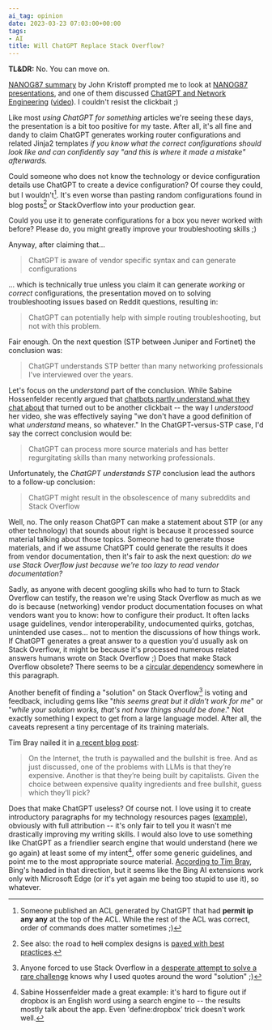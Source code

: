 ```yaml
---
ai_tag: opinion
date: 2023-03-23 07:03:00+00:00
tags:
- AI
title: Will ChatGPT Replace Stack Overflow?
---
```

**TL&DR:** No. You can move on.

[NANOG87 summary](https://dataplane.org/jtk/blog/2023/02/nanog87/) by John Kristoff prompted me to look at [NANOG87 presentations](https://www.nanog.org/events/nanog-87/agenda/), and one of them discussed [ChatGPT and Network Engineering](https://storage.googleapis.com/site-media-prod/meetings/NANOG87/4699/20230214_Starr_Chatgpt_And_Networking_v1.pdf) ([video](https://youtu.be/stzPJspkUUs)). I couldn't resist the clickbait ;)

Like most _using ChatGPT for something_ articles we're seeing these days, the presentation is a bit too positive for my taste. After all, it's all fine and dandy to claim ChatGPT generates working router configurations and related Jinja2 templates *if you know what the correct configurations should look like and can confidently say "and this is where it made a mistake" afterwards.*
<!--more-->
Could someone who does not know the technology or device configuration details use ChatGPT to create a device configuration? Of course they could, but I wouldn't[^ACL]. It's even worse than pasting random configurations found in blog posts[^RC] or StackOverflow into your production gear.

[^RC]: See also: the road to ~~hell~~ complex designs is [paved with best practices](https://blog.ipspace.net/2011/08/road-to-complex-designs-is-paved-with.html).

Could you use it to generate configurations for a box you never worked with before? Please do, you might greatly improve your troubleshooting skills ;)

[^ACL]: Someone published an ACL generated by ChatGPT that had **permit ip any any** at the top of the ACL. While the rest of the ACL was correct, order of commands does matter sometimes ;)

Anyway, after claiming that...

> ChatGPT is aware of vendor specific syntax and can generate configurations

... which is technically true unless you claim it can generate _working_ or _correct_ configurations, the presentation moved on to solving troubleshooting issues based on Reddit questions, resulting in:

> ChatGPT can potentially help with simple routing troubleshooting, but not with this problem.

Fair enough. On the next question (STP between Juniper and Fortinet) the conclusion was:

> ChatGPT understands STP better than many networking professionals I’ve interviewed over the years.

Let's focus on the _understand_ part of the conclusion. While Sabine Hossenfelder recently argued that [chatbots partly understand what they chat about](https://backreaction.blogspot.com/2023/03/i-believe-chatbots-partly-understand.html) that turned out to be another clickbait -- the way I _understood_ her video, she was effectively saying "we don't have a good definition of what _understand_ means, so whatever." In the ChatGPT-versus-STP case, I'd say the correct conclusion would be:

> ChatGPT can process more source materials and has better regurgitating skills than many networking professionals.

Unfortunately, the _ChatGPT understands STP_ conclusion lead the authors to a follow-up conclusion:

> ChatGPT might result in the obsolescence of many subreddits and Stack Overflow

Well, no. The only reason ChatGPT can make a statement about STP (or any other technology) that sounds about right is because it processed source material talking about those topics. Someone had to generate those materials, and if we assume ChatGPT could generate the results it does from vendor documentation, then it's fair to ask the next question: _do we use Stack Overflow just because we're too lazy to read vendor documentation?_

Sadly, as anyone with decent googling skills who had to turn to Stack Overflow can testify, the reason we're using Stack Overflow as much as we do is because (networking) vendor product documentation focuses on what vendors want you to know: how to configure their product. It often lacks usage guidelines, vendor interoperability, undocumented quirks, gotchas, unintended use cases... not to mention the discussions of how things work. If ChatGPT generates a great answer to a question you'd usually ask on Stack Overflow, it might be because it's processed numerous related answers humans wrote on Stack Overflow ;) Does that make Stack Overflow obsolete? There seems to be a [circular dependency](https://blog.ipspace.net/2021/10/circular-dependencies-considered-harmful.html) somewhere in this paragraph.

Another benefit of finding a "solution" on Stack Overflow[^SO] is voting and feedback, including gems like "_this seems great but it didn't work for me_" or "_while your solution works, that's not how things should be done_." Not exactly something I expect to get from a large language model. After all, the caveats represent a tiny percentage of its training materials.

[^SO]: Anyone forced to use Stack Overflow in a [desperate attempt to solve a rare challenge](https://xkcd.com/979/) knows why I used quotes around the word "solution" ;)

Tim Bray nailed it in [a recent blog post](https://www.tbray.org/ongoing/When/202x/2023/03/14/Binging):

> On the Internet, the truth is paywalled and the bullshit is free. And as just discussed, one of the problems with LLMs is that they’re expensive. Another is that they’re being built by capitalists. Given the choice between expensive quality ingredients and free bullshit, guess which they’ll pick?

Does that make ChatGPT useless? Of course not. I love using it to create introductory paragraphs for my technology resources pages ([example](https://blog.ipspace.net/series/cicd.html)), obviously with full attribution -- it's only fair to tell you it wasn't me drastically improving my writing skills. I would also love to use something like ChatGPT as a friendlier search engine that would understand (here we go again) at least some of my intent[^DB], offer some generic guidelines, and point me to the most appropriate source material. [According to Tim Bray](https://www.tbray.org/ongoing/When/202x/2023/03/14/Binging), Bing's headed in that direction, but it seems like the Bing AI extensions work only with Microsoft Edge (or it's yet again me being too stupid to use it), so whatever.

[^DB]: Sabine Hossenfelder made a great example: it's hard to figure out if dropbox is an English word using a search engine to  -- the results mostly talk about the app. Even 'define:dropbox' trick doesn't work well.